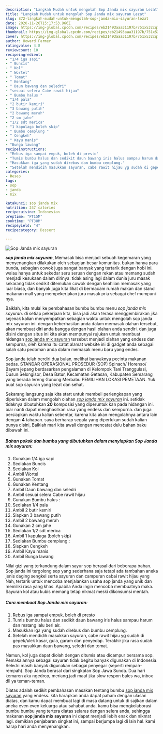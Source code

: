 ```yaml
---
description: "Langkah Mudah untuk mengolah Sop Janda mix sayuran Lezat"
title: "Langkah Mudah untuk mengolah Sop Janda mix sayuran Lezat"
slug: 872-langkah-mudah-untuk-mengolah-sop-janda-mix-sayuran-lezat
date: 2020-11-26T15:17:53.966Z
image: https://img-global.cpcdn.com/recipes/eb21493aaa31197b/751x532cq70/sop-janda-mix-sayuran-foto-resep-utama.jpg
thumbnail: https://img-global.cpcdn.com/recipes/eb21493aaa31197b/751x532cq70/sop-janda-mix-sayuran-foto-resep-utama.jpg
cover: https://img-global.cpcdn.com/recipes/eb21493aaa31197b/751x532cq70/sop-janda-mix-sayuran-foto-resep-utama.jpg
author: Howard Farmer
ratingvalue: 4.8
reviewcount: 10
recipeingredient:
- "1/4 iga sapi"
- " Buncis"
- " Kol"
- " Wortel"
- " Tomat"
- " Kentang"
- " Daun bawang dan seledri"
- "sesuai selera Cabe rawit hijau"
- " Bumbu halus "
- "1/4 pala"
- "2 butir kemiri"
- "3 bawang putih"
- "2 bawang merah"
- "2 cm jahe"
- "1/2 sdt merica"
- "1 kapulaga boleh skip"
- " Bumbu cemplung "
- " Cengkeh"
- " Kayu manis"
- "Bunga lawang"
recipeinstructions:
- "Rebus iga sampai empuk, boleh di presto"
- "Tumis bumbu halus dan sedikit daun bawang iris halus sampau harum dan matang lalu beri air."
- "Masukkan iga yang sudah direbus dan bumbu cemplung."
- "Setelah mendidih masukkan sayuran, cabe rawit hijau yg sudah di gepek/ulek kasar, gula, garam dan penyedap. Terakhir jika rasa sudah pas masukkan daun bawang, seledri dan tomat."
categories:
- Resep
tags:
- sop
- janda
- mix

katakunci: sop janda mix 
nutrition: 237 calories
recipecuisine: Indonesian
preptime: "PT15M"
cooktime: "PT38M"
recipeyield: "4"
recipecategory: Dessert

---
```



![Sop Janda mix sayuran](https://img-global.cpcdn.com/recipes/eb21493aaa31197b/751x532cq70/sop-janda-mix-sayuran-foto-resep-utama.jpg)

<b><i>sop janda mix sayuran</i></b>, Memasak bisa menjadi sebuah kegemaran yang menyenangkan dilakukan oleh sebagian besar komunitas. bukan hanya para bunda, sebagian cowok juga sangat banyak yang tertarik dengan hobi ini. walau hanya untuk sekedar seru seruan dengan rekan atau memang sudah menjadi kesukaan dalam dirinya. tidak asing lagi dalam dunia juru masak sekarang tidak sedikit ditemukan cowok dengan keahlian memasak yang luar biasa, dan banyak juga kita lihat di bermacam rumah makan dan stand makanan mall yang mempekerjakan juru masak pria sebagai chef mumpuni nya.

Baiklah, kita mulai ke pembahasan bumbu bumbu menu <i>sop janda mix sayuran</i>. di setiap pekerjaan kita, bisa jadi akan terasa menggembirakan jika sejenak kalian menyempatkan sebagian waktu untuk mengolah sop janda mix sayuran ini. dengan keberhasilan anda dalam memasak olahan tersebut, akan membuat diri anda bangga dengan hasil olahan anda sendiri. dan juga disini dengan situs ini kita akan mempunyai rujukan untuk membuat hidangan <u>sop janda mix sayuran</u> tersebut menjadi olahan yang endess dan sempurna, oleh karena itu catat alamat website ini di gadget anda sebagai salah satu pedoman anda dalam memasak menu baru yang endes.

Sop janda telah berdiri dua bulan, melihat banyaknya pecinta makanan pedas. STANDAR OPERASIONAL PROSEDUR (SOP) Spinach/ Horenso/ Bayam jepang berdasarkan pengalaman di Kelompok Tani Tranggulasi, Dusun Selongisor, Desa Batur, Kecamatan Getasan, Kabupaten Semarang yang berada lereng Gunung Merbabu PEMILIHAN LOKASI PEMETAAN. Yuk buat sop sayuran yang lezat dan sehat.


Sekarang langsung saja kita start untuk membeli perlengkapan yang diperlukan dalam mengolah olahan <u><i>sop janda mix sayuran</i></u> ini. setidak tidaknya dibutuhkan <b>20</b> komposisi yang diperuntuk kan pada hidangan ini. biar nanti dapat menghasilkan rasa yang endess dan sempurna. dan juga persiapkan waktu kalian sebentar, karena kita akan mengolahnya antara lain dengan <b>4</b> tahapan. saya berharap segala yang diperlukan sudah kalian punya disini, Baiklah mari kita awali dengan mencatat dulu bahan baku dibawah ini.

<!--inarticleads1-->

##### Bahan pokok dan bumbu yang dibutuhkan dalam menyiapkan Sop Janda mix sayuran:

1. Gunakan 1/4 iga sapi
1. Sediakan  Buncis
1. Sediakan  Kol
1. Ambil  Wortel
1. Gunakan  Tomat
1. Gunakan  Kentang
1. Ambil  Daun bawang dan seledri
1. Ambil sesuai selera Cabe rawit hijau
1. Gunakan  Bumbu halus :
1. Sediakan 1/4 pala
1. Ambil 2 butir kemiri
1. Siapkan 3 bawang putih
1. Ambil 2 bawang merah
1. Gunakan 2 cm jahe
1. Sediakan 1/2 sdt merica
1. Ambil 1 kapulaga (boleh skip)
1. Sediakan  Bumbu cemplung :
1. Siapkan  Cengkeh
1. Ambil  Kayu manis
1. Ambil Bunga lawang


Nilai gizi yang terkandung dalam sayur sop berasal dari beberapa bahan. Sop janda ini tergolong sop yang sederhana saja tetapi ada tambahan aneka jenis daging sengkel serta sayuran dan campuran cabai rawit hijau yang Nah, tertarik untuk mencoba menjalankan usaha sop janda yang unik dan memiliki rasa yang khas. Apabila Anda ingin mencoba membuatnya maka. Sayuran kol atau kubis memang tetap nikmat meski dikonsumsi mentah. 

<!--inarticleads2-->

##### Cara membuat Sop Janda mix sayuran:

1. Rebus iga sampai empuk, boleh di presto
1. Tumis bumbu halus dan sedikit daun bawang iris halus sampau harum dan matang lalu beri air.
1. Masukkan iga yang sudah direbus dan bumbu cemplung.
1. Setelah mendidih masukkan sayuran, cabe rawit hijau yg sudah di gepek/ulek kasar, gula, garam dan penyedap. Terakhir jika rasa sudah pas masukkan daun bawang, seledri dan tomat.


Namun, kol juga dapat diolah dengan ditumis atau dicampur bersama sop. Pemakaiannya sebagai sayuran tidak begitu banyak digunakan di Indonesia. Seledri masih banyak digunakan sebagai penyegar (seperti rempah-rempah). Sop Janda berasal dari singkatan Sop Jawa Sunda. Dua hari kemaren aku ngedrop, meriang.jadi maaf jika slow respon bales wa, inbox dll ya teman-teman. 

Diatas adalah sedikit pembahasan masakan tentang bumbu <u>sop janda mix sayuran</u> yang endess. kita harapkan anda dapat paham dengan ulasan diatas, dan kamu dapat membuat lagi di masa datang untuk di sajikan dalam aneka even even keluarga atau sahabat anda. kamu bisa mengkolaborasi bumbu bumbu yang tertera diatas selaras dengan selera anda, sehingga makanan <b>sop janda mix sayuran</b> ini dapat menjadi lebih enak dan nikmat lagi. demikian penjabaran singkat ini, sampai berjumpa lagi di lain hal. kami harap hari anda menyenangkan.
